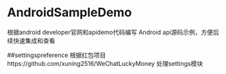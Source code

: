 # AndroidSampleDemo
根据android developer官网和apidemo代码编写 Android api源码示例，方便后续快速集成和查看

##settingspreference
根据红包项目https://github.com/xuning2516/WeChatLuckyMoney 处理settings模块
